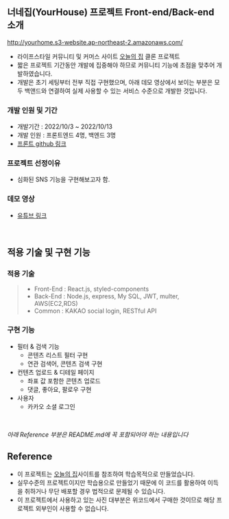 ## 너네집(YourHouse) 프로젝트 Front-end/Back-end 소개
http://yourhome.s3-website.ap-northeast-2.amazonaws.com/

- 라이프스타일 커뮤니티 및 커머스 사이트 [오늘의 집](https://ohou.se/) 클론 프로젝트
- 짧은 프로젝트 기간동안 개발에 집중해야 하므로 커뮤니티 기능에 초점을 맞추어 개발하였습니다.
- 개발은 초기 세팅부터 전부 직접 구현했으며, 아래 데모 영상에서 보이는 부분은 모두 백앤드와 연결하여 실제 사용할 수 있는 서비스 수준으로 개발한 것입니다.

### 개발 인원 및 기간

- 개발기간 : 2022/10/3 ~ 2022/10/13
- 개발 인원 : 프론트엔드 4명, 백엔드 3명
- [프론트 github 링크](https://github.com/wecode-bootcamp-korea/37-2nd-yourhouse-frontend)

### 프로젝트 선정이유

- 심화된 SNS 기능을 구현해보고자 함.

### 데모 영상

- [유튜브 링크](https://youtu.be/hbioq0JMqZc)

<br>

## 적용 기술 및 구현 기능

### 적용 기술

> - Front-End : React.js, styled-components
> - Back-End : Node.js, express, My SQL, JWT, multer, AWS(EC2,RDS)
> - Common : KAKAO social login, RESTful API

### 구현 기능

- 필터 & 검색 기능
  - 콘텐츠 리스트 필터 구현
  - 연관 검색어, 콘텐츠 검색 구현
- 컨텐츠 업로드 & 디테일 페이지
  - 좌표 값 포함한 콘텐츠 업로드
  - 댓글, 좋아요, 팔로우 구현
- 사용자
  - 카카오 소셜 로그인

<br>

_아래 Reference 부분은 README.md에 꼭 포함되어야 하는 내용입니다_

## Reference

- 이 프로젝트는 [오늘의 집](https://ohou.se/)사이트를 참조하여 학습목적으로 만들었습니다.
- 실무수준의 프로젝트이지만 학습용으로 만들었기 때문에 이 코드를 활용하여 이득을 취하거나 무단 배포할 경우 법적으로 문제될 수 있습니다.
- 이 프로젝트에서 사용하고 있는 사진 대부분은 위코드에서 구매한 것이므로 해당 프로젝트 외부인이 사용할 수 없습니다.
